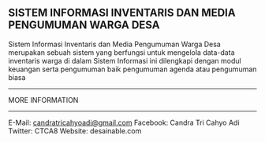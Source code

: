 ## SISTEM INFORMASI INVENTARIS DAN MEDIA PENGUMUMAN WARGA DESA

Sistem Informasi Inventaris dan Media Pengumuman Warga Desa merupakan
sebuah sistem yang berfungsi untuk mengelola data-data inventaris warga
di dalam Sistem Informasi ini dilengkapi dengan modul keuangan serta pengumuman
baik pengumuman agenda atau pengumuman biasa

****************
MORE INFORMATION
****************

E-Mail: candratricahyoadi@gmail.com
Facebook: Candra Tri Cahyo Adi
Twitter: CTCA8
Website: desainable.com
